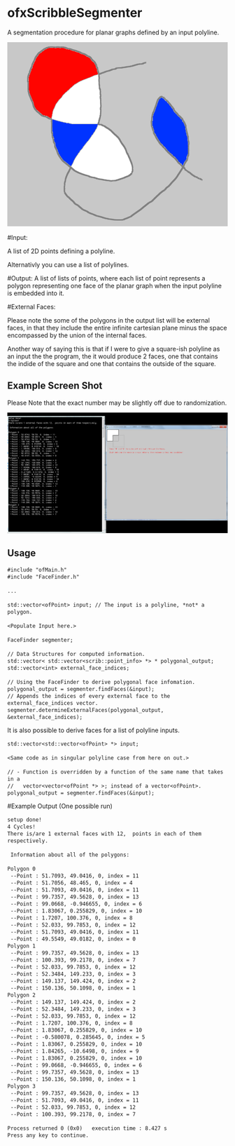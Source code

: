 # ofxScribbleSegmenter
A segmentation procedure for planar graphs defined by an input polyline.

![alt text](https://github.com/Bryce-Summers/ofxScribbleSegmenter/blob/master/Screenshots/Scribble.png "Scribble")

#Input:

A list of 2D points defining a polyline.

Alternativly you can use a list of polylines.

#Output:
A list of lists of points, where each list of point represents a polygon representing one face of the planar graph when the input polyline is embedded into it.

#External Faces:

Please note the some of the polygons in the output list will be external faces, in that they include the entire infinite cartesian plane minus the space encompassed by the union of the internal faces.

Another way of saying this is that if I were to give a square-ish polyline as an input the the program, the it would produce 2 faces, one that contains the indide of the square and one that contains the outside of the square.


Example Screen Shot
-

Please Note that the exact number may be slightly off due to randomization.

![alt text](https://github.com/Bryce-Summers/ofxScribbleSegmenter/blob/master/Screenshots/ExampleSchot-8-1-2015.png "Example and Information Output")

Usage
-

```
#include "ofMain.h"
#include "FaceFinder.h"

...

std::vector<ofPoint> input; // The input is a polyline, *not* a polygon.

<Populate Input here.>

FaceFinder segmenter;

// Data Structures for computed information.
std::vector< std::vector<scrib::point_info> *> * polygonal_output;
std::vector<int> external_face_indices;

// Using the FaceFinder to derive polygonal face infomation.
polygonal_output = segmenter.findFaces(&input);
// Appends the indices of every external face to the external_face_indices vector.
segmenter.determineExternalFaces(polygonal_output, &external_face_indices);

```

It is also possible to derive faces for a list of polyline inputs.

```
std::vector<std::vector<ofPoint> *> input;

<Same code as in singular polyline case from here on out.>

// - Function is overridden by a function of the same name that takes in a
//   vector<vector<ofPoint *> >; instead of a vector<ofPoint>.
polygonal_output = segmenter.findFaces(&input);

```


#Example Output (One possible run)

```
setup done!
4 Cycles!
There is/are 1 external faces with 12,  points in each of them respectively.

 Information about all of the polygons:

Polygon 0
 --Point : 51.7093, 49.0416, 0, index = 11
 --Point : 51.7056, 48.465, 0, index = 4
 --Point : 51.7093, 49.0416, 0, index = 11
 --Point : 99.7357, 49.5628, 0, index = 13
 --Point : 99.0668, -0.946655, 0, index = 6
 --Point : 1.83067, 0.255829, 0, index = 10
 --Point : 1.7207, 100.376, 0, index = 8
 --Point : 52.033, 99.7853, 0, index = 12
 --Point : 51.7093, 49.0416, 0, index = 11
 --Point : 49.5549, 49.0182, 0, index = 0
Polygon 1
 --Point : 99.7357, 49.5628, 0, index = 13
 --Point : 100.393, 99.2178, 0, index = 7
 --Point : 52.033, 99.7853, 0, index = 12
 --Point : 52.3484, 149.233, 0, index = 3
 --Point : 149.137, 149.424, 0, index = 2
 --Point : 150.136, 50.1098, 0, index = 1
Polygon 2
 --Point : 149.137, 149.424, 0, index = 2
 --Point : 52.3484, 149.233, 0, index = 3
 --Point : 52.033, 99.7853, 0, index = 12
 --Point : 1.7207, 100.376, 0, index = 8
 --Point : 1.83067, 0.255829, 0, index = 10
 --Point : -0.580078, 0.285645, 0, index = 5
 --Point : 1.83067, 0.255829, 0, index = 10
 --Point : 1.84265, -10.6498, 0, index = 9
 --Point : 1.83067, 0.255829, 0, index = 10
 --Point : 99.0668, -0.946655, 0, index = 6
 --Point : 99.7357, 49.5628, 0, index = 13
 --Point : 150.136, 50.1098, 0, index = 1
Polygon 3
 --Point : 99.7357, 49.5628, 0, index = 13
 --Point : 51.7093, 49.0416, 0, index = 11
 --Point : 52.033, 99.7853, 0, index = 12
 --Point : 100.393, 99.2178, 0, index = 7

Process returned 0 (0x0)   execution time : 8.427 s
Press any key to continue.
```

